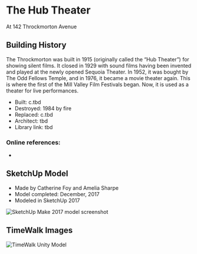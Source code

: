 # The Hub Theater
At 142 Throckmorton Avenue

## Building History
The Throckmorton was built in 1915 (originally called the “Hub Theater”) for showing silent films. It closed in 1929 with sound films having been invented and played at the newly opened Sequoia Theater. In 1952, it was bought by The Odd Fellows Temple, and in 1976, it became a movie theater again. This is where the first of the Mill Valley Film Festivals began. Now, it is used as a theater for live performances.

- Built: c.tbd
- Destroyed: 1984 by fire
- Replaced: c.tbd
- Architect: tbd
- Library link: tbd

### Online references:
- 

## SketchUp Model
- Made by Catherine Foy and Amelia Sharpe
- Model completed: December, 2017
- Modeled in SketchUp 2017

![SketchUp Make 2017 model screenshot](tbd)

## TimeWalk Images
![TimeWalk Unity Model](tbd)
